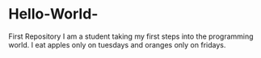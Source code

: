 # Hello-World-
First Repository 
I am a student taking my first steps into the programming world. I eat apples only on tuesdays and oranges only on fridays. 
